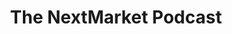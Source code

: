 ---
title:         "The NextMarket Podcast"
description:   "An interview show featuring host Michael Wolf's conversations with technology and media makers. Topics include digital publishing, web, investing, podcasting, crowdfunding and pretty much anything else on the frontiers of tech innovation."
url-thumbnail: "http://i1.sndcdn.com/avatars-000028084647-xnmd4m-original.png"
url-rss:       "http://feeds.feedburner.com/soundcloud/JEcj"
url-web:       "http://www.technology.fm/nextmarketpodcast/"
url-itunes:    "https://itunes.apple.com/us/podcast/nextmarket-podcast/id579455690?mt=2&ign-mpt=uo%3D4"
tags:          [interview,tech]
---